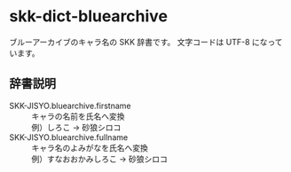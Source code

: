# skk-dict-bluearchive

ブルーアーカイブのキャラ名の SKK 辞書です。
文字コードは UTF-8 になっています。

## 辞書説明

<dl>
<dt>SKK-JISYO.bluearchive.firstname</dt>
<dd>キャラの名前を氏名へ変換<br>例）しろこ → 砂狼シロコ</dd>
<dt>SKK-JISYO.bluearchive.fullname</dt>
<dd>キャラ名のよみがなを氏名へ変換<br>例）すなおおかみしろこ → 砂狼シロコ</dd>
</dl>
